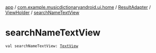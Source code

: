 [app](../../../index.md) / [com.example.musicdictionaryandroid.ui.home](../../index.md) / [ResultAdapter](../index.md) / [ViewHolder](index.md) / [searchNameTextView](./search-name-text-view.md)

# searchNameTextView

`val searchNameTextView: `[`TextView`](https://developer.android.com/reference/android/widget/TextView.html)